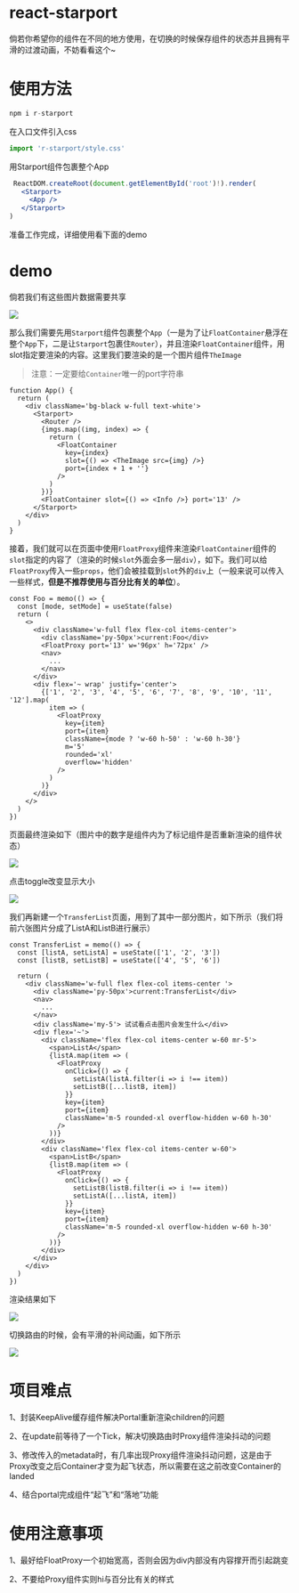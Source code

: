 # react-starport
倘若你希望你的组件在不同的地方使用，在切换的时候保存组件的状态并且拥有平滑的过渡动画，不妨看看这个~

# 使用方法



```js
npm i r-starport
```
在入口文件引入css
```js
import 'r-starport/style.css'
```
用Starport组件包裹整个App
```jsx
 ReactDOM.createRoot(document.getElementById('root')!).render(
   <Starport>
     <App />
   </Starport>
)
```
准备工作完成，详细使用看下面的demo
# demo

倘若我们有这些图片数据需要共享

![](https://img.jzsp66.xyz/github/image-20220703165729069.png)

那么我们需要先用`Starport`组件包裹整个`App`（一是为了让`FloatContainer`悬浮在整个`App`下，二是让`Starport`包裹住`Router`），并且渲染`FloatContainer`组件，用slot指定要渲染的内容。这里我们要渲染的是一个图片组件`TheImage`

> 注意：一定要给`Container`唯一的port字符串

```tsx
function App() {
  return (
    <div className='bg-black w-full text-white'>
      <Starport>
        <Router />
        {imgs.map((img, index) => {
          return (
            <FloatContainer
              key={index}
              slot={() => <TheImage src={img} />}
              port={index + 1 + ''}
            />
          )
        })}
        <FloatContainer slot={() => <Info />} port='13' />
      </Starport>
    </div>
  )
}
```

接着，我们就可以在页面中使用`FloatProxy`组件来渲染`FloatContainer`组件的`slot`指定的内容了（渲染的时候`slot`外面会多一层`div`），如下。我们可以给`FloatProxy`传入一些`props`，他们会被挂载到`slot`外的`div`上（一般来说可以传入一些样式，**但是不推荐使用与百分比有关的单位**）。

```tsx
const Foo = memo(() => {
  const [mode, setMode] = useState(false)
  return (
    <>
      <div className='w-full flex flex-col items-center'>
        <div className='py-50px'>current:Foo</div>
        <FloatProxy port='13' w='96px' h='72px' />
        <nav>
		  ...
        </nav>
      </div>
      <div flex='~ wrap' justify='center'>
        {['1', '2', '3', '4', '5', '6', '7', '8', '9', '10', '11', '12'].map(
          item => (
            <FloatProxy
              key={item}
              port={item}
              className={mode ? 'w-60 h-50' : 'w-60 h-30'}
              m='5'
              rounded='xl'
              overflow='hidden'
            />
          )
        )}
      </div>
    </>
  )
})
```

页面最终渲染如下（图片中的数字是组件内为了标记组件是否重新渲染的组件状态）

![](https://img.jzsp66.xyz/github/image-20220703170334235.png)

点击toggle改变显示大小

![](https://img.jzsp66.xyz/github/QQ录屏20220703170523-1656839312199.gif)

我们再新建一个`TransferList`页面，用到了其中一部分图片，如下所示（我们将前六张图片分成了ListA和ListB进行展示）

```tsx
const TransferList = memo(() => {
  const [listA, setListA] = useState(['1', '2', '3'])
  const [listB, setListB] = useState(['4', '5', '6'])

  return (
    <div className='w-full flex flex-col items-center '>
      <div className='py-50px'>current:TransferList</div>
      <nav>
		...
      </nav>
      <div className='my-5'> 试试看点击图片会发生什么</div>
      <div flex='~'>
        <div className='flex flex-col items-center w-60 mr-5'>
          <span>ListA</span>
          {listA.map(item => (
            <FloatProxy
              onClick={() => {
                setListA(listA.filter(i => i !== item))
                setListB([...listB, item])
              }}
              key={item}
              port={item}
              className='m-5 rounded-xl overflow-hidden w-60 h-30'
            />
          ))}
        </div>
        <div className='flex flex-col items-center w-60'>
          <span>ListB</span>
          {listB.map(item => (
            <FloatProxy
              onClick={() => {
                setListB(listB.filter(i => i !== item))
                setListA([...listA, item])
              }}
              key={item}
              port={item}
              className='m-5 rounded-xl overflow-hidden w-60 h-30'
            />
          ))}
        </div>
      </div>
    </div>
  )
})
```

渲染结果如下

![](https://img.jzsp66.xyz/github/image-20220703171022293.png)

切换路由的时候，会有平滑的补间动画，如下所示

![](https://img.jzsp66.xyz/github/QQ录屏20220703171135.gif)



# 项目难点

1、封装KeepAlive缓存组件解决Portal重新渲染children的问题

2、在update前等待了一个Tick，解决切换路由时Proxy组件渲染抖动的问题

3、修改传入的metadata时，有几率出现Proxy组件渲染抖动问题，这是由于Proxy改变之后Container才变为起飞状态，所以需要在这之前改变Container的landed

4、结合portal完成组件“起飞”和“落地”功能

# 使用注意事项

1、最好给FloatProxy一个初始宽高，否则会因为div内部没有内容撑开而引起跳变

2、不要给Proxy组件实则hi与百分比有关的样式